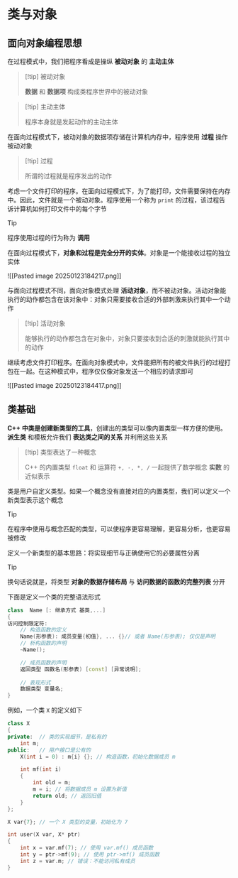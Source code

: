 # 类与对象

## 面向对象编程思想

在过程模式中，我们把程序看成是操纵 **被动对象** 的 **主动主体**

> [!tip] 被动对象
> 
> **数据** 和 **数据项** 构成类程序世界中的被动对象
> 

> [!tip] 主动主体
> 
> 程序本身就是发起动作的主动主体
> 

在面向过程模式下，被动对象的数据项存储在计算机内存中，程序使用 **过程** 操作被动对象

> [!tip] 过程
> 
> 所谓的过程就是程序发出的动作
> 

考虑一个文件打印的程序。在面向过程模式下，为了能打印，文件需要保持在内存中。因此，文件就是一个被动对象。程序使用一个称为 `print` 的过程，该过程告诉计算机如何打印文件中的每个字节

> [!tip] 
> 
> 程序使用过程的行为称为 **调用**
> 

在面向过程模式下，**对象和过程是完全分开的实体**。对象是一个能接收过程的独立实体

![[Pasted image 20250123184217.png]]


与面向过程模式不同，面向对象模式处理 **活动对象**，而不被动对象。活动对象能执行的动作都包含在该对象中：对象只需要接收合适的外部刺激来执行其中一个动作

> [!tip] 活动对象
> 
> 能够执行的动作都包含在对象中，对象只要接收到合适的刺激就能执行其中的动作
> 

继续考虑文件打印程序。在面向对象模式中，文件能把所有的被文件执行的过程打包在一起。在这种模式中，程序仅仅像对象发送一个相应的请求即可

![[Pasted image 20250123184417.png]]

## 类基础

**C++ 中类是创建新类型的工具**，创建出的类型可以像内置类型一样方便的使用。**派生类** 和模板允许我们 **表达类之间的关系** 并利用这些关系

> [!tip] 类型表达了一种概念
> 
> C++ 的内置类型 `float` 和 运算符 `+, -, *, /` 一起提供了数学概念 **实数** 的近似表示
> 

类是用户自定义类型。如果一个概念没有直接对应的内置类型，我们可以定义一个新类型表示这个概念

> [!tip] 
> 
> 在程序中使用与概念匹配的类型，可以使程序更容易理解，更容易分析，也更容易被修改
> 

定义一个新类型的基本思路：将实现细节与正确使用它的必要属性分离

> [!tip] 
> 
> 换句话说就是，将类型 **对象的数据存储布局** 与 **访问数据的函数的完整列表** 分开
> 

下面是定义一个类的完整语法形式

```cpp
class  Name [: 继承方式 基类,...]
{
访问控制限定符:
	// 构造函数的定义
	Name(形参表): 成员变量{初值}, ... {}// 或者 Name(形参表); 仅仅是声明
	// 析构函数的声明
	~Name();

	// 成员函数的声明
	返回类型 函数名(形参表) [const] [异常说明];
	
	// 表现形式
	数据类型 变量名;
}
```

例如，一个类 `X` 的定义如下

```cpp
class X
{
private:  // 类的实现细节，是私有的
    int m; 
public:   // 用户接口是公有的
    X(int i = 0) : m{i} {}; // 构造函数，初始化数据成员 m

    int mf(int i)
    {
        int old = m;
        m = i; // 将数据成员 m 设置为新值
        return old; // 返回旧值
    }
};

X var{7}; // 一个 X 类型的变量，初始化为 7

int user(X var, X* ptr)
{
    int x = var.mf(7); // 使用 var.mf() 成员函数
    int y = ptr->mf(9); // 使用 ptr->mf() 成员函数
    int z = var.m; // 错误：不能访问私有成员
}
```


